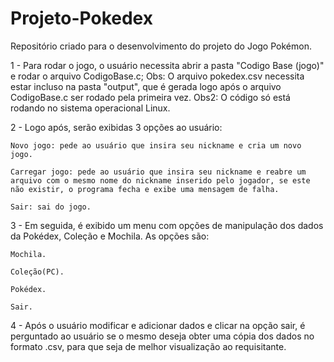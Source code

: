 # Projeto-Pokedex
Repositório criado para o desenvolvimento do projeto do Jogo Pokémon.

1 - Para rodar o jogo, o usuário necessita abrir a pasta "Codigo Base (jogo)" e rodar o arquivo CodigoBase.c; Obs: O arquivo pokedex.csv necessita estar incluso na pasta "output", que é gerada logo após o arquivo CodigoBase.c ser rodado pela primeira vez. Obs2: O código só está rodando no sistema operacional Linux.

2 - Logo após, serão exibidas 3 opções ao usuário:

    Novo jogo: pede ao usuário que insira seu nickname e cria um novo jogo.

    Carregar jogo: pede ao usuário que insira seu nickname e reabre um arquivo com o mesmo nome do nickname inserido pelo jogador, se este não existir, o programa fecha e exibe uma mensagem de falha.

    Sair: sai do jogo.

3 - Em seguida, é exibido um menu com opções de manipulação dos dados da Pokédex, Coleção e Mochila. As opções são:

    Mochila.

    Coleção(PC).

    Pokédex.

    Sair.

4 - Após o usuário modificar e adicionar dados e clicar na opção sair, é perguntado ao usuário se o mesmo deseja obter uma cópia dos dados no formato .csv, para que seja de melhor visualização ao requisitante.
